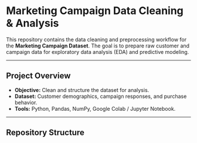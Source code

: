 # Marketing Campaign Data Cleaning & Analysis

This repository contains the data cleaning and preprocessing workflow for the **Marketing Campaign Dataset**. The goal is to prepare raw customer and campaign data for exploratory data analysis (EDA) and predictive modeling.

---

## Project Overview

- **Objective:** Clean and structure the dataset for analysis.  
- **Dataset:** Customer demographics, campaign responses, and purchase behavior.  
- **Tools:** Python, Pandas, NumPy, Google Colab / Jupyter Notebook.  

---

## Repository Structure

